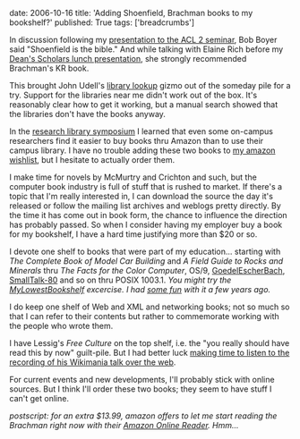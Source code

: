 date: 2006-10-16
title: 'Adding Shoenfield, Brachman books to my bookshelf?'
published: True
tags: ['breadcrumbs']

<div>
<p>In discussion following my <a href="http://dig.csail.mit.edu/breadcrumbs/node/160">presentation to the ACL 2 seminar</a>, Bob Boyer said "Shoenfield is the bible." And while talking with Elaine Rich before my <a href="http://dig.csail.mit.edu/breadcrumbs/node/161">Dean's Scholars lunch presentation</a>, she strongly recommended Brachman's KR book.</p>

<p>This brought
John Udell's <a href="http://weblog.infoworld.com/udell/LibraryLookup/">library lookup</a> gizmo out of the someday pile for a try. Support for the libraries near me didn't work out of the box. It's reasonably clear how to get it working, but a manual search showed that the libraries don't have the books anyway.</p>

<p>In the <a href="http://dig.csail.mit.edu/breadcrumbs/node/159">research library symposium</a> I learned that even some on-campus researchers find it easier to buy books thru Amazon than to use their campus library. I have no trouble adding these two books to <a href="http://www.amazon.com/gp/registry/registry.html/ref=wlem-si-html_viewall/104-9369366-4074359?id=26CB7SHNP1EWX">my amazon wishlist</a>, but I hesitate to actually order them.</p>

<p>I make time for novels by McMurtry and Crichton and such, but the computer book industry is full of stuff that is rushed to market. If there's a topic that I'm really interested in, I can download the source the day it's released or follow the mailing list archives and weblogs pretty directly. By the time it has come out in book form, the chance to influence the direction has probably passed. So when I consider having my employer buy a book for my bookshelf, I have a hard time justifying more than $20 or so.</p>

<p>I devote one shelf to books that were part of my education... starting with <cite>The Complete Book of Model Car Building</cite> and <cite>A Field Guide to Rocks and Minerals</cite> thru <cite>The Facts for the Color Computer</cite>, OS/9, <a href="http://c2.com/cgi-bin/wiki?GoedelEscherBach">GoedelEscherBach</a>, 
<a href="http://c2.com/cgi-bin/wiki?SmalltalkTheLanguageAndItsImplementation">SmallTalk-80</a> and so on thru POSIX 1003.1. <em>You might try the <a href="http://c2.com/cgi-bin/wiki?MyLowestBookshelf">MyLowestBookshelf</a> excercise. I had <a href="http://c2.com/cgi-bin/wiki?DanConnolly">some fun</a> with it a few years ago.</em></p>

<p>I do keep one shelf of Web and XML and networking books; not so much so that I can refer to their contents but rather to commemorate working with the people who wrote them.</p>

<p>I have Lessig's <cite>Free Culture</cite> on the top shelf, i.e. the "you really should have read this by now" guilt-pile. But I had better luck <a href="http://dig.csail.mit.edu/breadcrumbs/node/157">making time to listen to the recording of his Wikimania talk over the web</a>.</p>

<p>For current events and new developments, I'll probably stick with online sources. But I think I'll order these two books; they seem to have stuff I can't get online.</p>

<p><em>postscript: for an extra $13.99, amazon offers to let me start reading the Brachman right now with their <a href="http://www.amazon.com/gp/help/customer/display.html?nodeId=110745011">Amazon Online Reader</a>. Hmm...</em></p>
</div>
